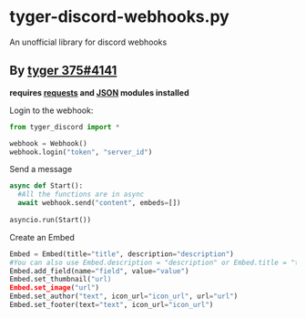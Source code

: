 # tyger-discord-webhooks.py
An unofficial library for discord webhooks

<h2>By <a href="https://tyger375.tk/">tyger 375#4141</a></h2>

**requires <a href="https://pypi.org/project/requests/">requests</a> and <a href="https://pypi.org/project/jsons/">JSON</a> modules installed**

Login to the webhook:

```py
from tyger_discord import *

webhook = Webhook()
webhook.login("token", "server_id")
```

Send a message

```py
async def Start():
  #All the functions are in async
  await webhook.send("content", embeds=[])
  
asyncio.run(Start())
```

Create an Embed
```py
Embed = Embed(title="title", description="description")
#You can also use Embed.description = "description" or Embed.title = "title"
Embed.add_field(name="field", value="value")
Embed.set_thumbnail("url)
Embed.set_image("url")
Embed.set_author("text", icon_url="icon_url", url="url")
Embed.set_footer(text="text", icon_url="icon_url")
```
